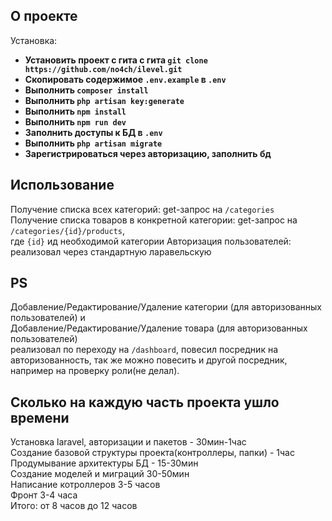 ## О проекте

Установка:
- **Установить проект с гита с гита ```git clone https://github.com/no4ch/ilevel.git```**
- **Скопировать содержимое ```.env.example``` в ```.env```**
- **Выполнить ```composer install```**
- **Выполнить ```php artisan key:generate```**
- **Выполнить ```npm install```**
- **Выполнить ```npm run dev```**
- **Заполнить доступы к БД в ```.env```**
- **Выполнить ```php artisan migrate```**
- **Зарегистрироваться через авторизацию, заполнить бд**


## Использование
Получение списка всех категорий: get-запрос на ```/categories```<br>
Получение списка товаров в конкретной категории: get-запрос на ```/categories/{id}/products```,<br>
где ```{id}``` ид необходимой категории
Авторизация пользователей: реализовал через стандартную ларавельскую


## PS
Добавление/Редактирование/Удаление категории (для авторизованных пользователей) и<br>
Добавление/Редактирование/Удаление товара (для авторизованных пользователей) <br>
реализовал по переходу на ```/dashboard```, повесил посредник на авторизованность, так же можно повесить и другой посредник, например на проверку роли(не делал).

## Сколько на каждую часть проекта ушло времени
Установка laravel, авторизации и пакетов - 30мин-1час<br>
Cоздание базовой структуры проекта(контроллеры, папки) - 1час<br>
Продумывание архитектуры БД - 15-30мин<br>
Создание моделей и миграций 30-50мин<br>
Написание котроллеров 3-5 часов<br>
Фронт 3-4 часа<br>
Итого: от 8 часов до 12 часов
